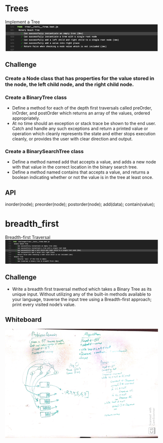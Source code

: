 # Trees
Implement a Tree
![Travis](./tree.png)

## Challenge
### Create a Node class that has properties for the value stored in the node, the left child node, and the right child node.
### Create a BinaryTree class
* Define a method for each of the depth first traversals called preOrder, inOrder, and postOrder which returns an array of the values, ordered appropriately.
* At no time should an exception or stack trace be shown to the end user. Catch and handle any such exceptions and return a printed value or operation which cleanly represents the state and either stops execution cleanly, or provides the user with clear direction and output.

### Create a BinarySearchTree class
* Define a method named add that accepts a value, and adds a new node with that value in the correct location in the binary search tree.
* Define a method named contains that accepts a value, and returns a boolean indicating whether or not the value is in the tree at least once.

## API
inorder(node);
preorder(node);
postorder(node);
add(data);
contain(value);


# breadth_first
Breadth-first Traversal
![](./breadthfirst.png)

## Challenge
* Write a breadth first traversal method which takes a Binary Tree as its unique input. Without utilizing any of the built-in methods available to your language, traverse the input tree using a Breadth-first approach; print every visited node’s value.


## Whiteboard
![](./breadth.jpeg)

